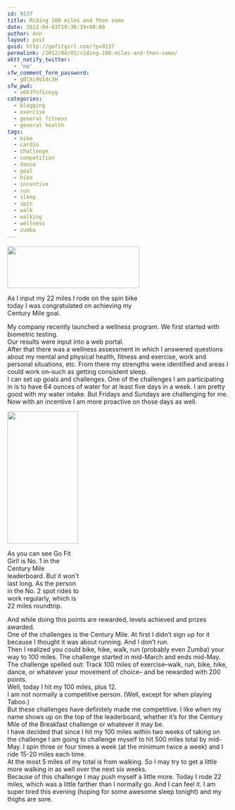 ```yaml
---
id: 9137
title: Riding 100 miles and then some
date: 2012-04-03T19:36:19+00:00
author: Ann
layout: post
guid: http://gofitgirl.com/?p=9137
permalink: /2012/04/03/riding-100-miles-and-then-some/
aktt_notify_twitter:
  - 'no'
sfw_comment_form_password:
  - g0lXc9VI4c3H
sfw_pwd:
  - v6hJfn7icoyg
categories:
  - blogging
  - exercise
  - general fitness
  - general health
tags:
  - bike
  - cardio
  - challenge
  - competition
  - dance
  - goal
  - hike
  - incentive
  - run
  - sleep
  - spin
  - walk
  - walking
  - wellness
  - zumba
---
```

<div id="attachment_9147" style="width: 310px" class="wp-caption alignleft">
  <a href="http://gofitgirl.com/blog/wp-content/uploads/2012/04/century-mile-1.jpg"><img class="size-medium wp-image-9147" title="century mile 1" src="http://gofitgirl.com/blog/wp-content/uploads/2012/04/century-mile-1-300x95.jpg" alt="" width="300" height="95" /></a>
  
  <p class="wp-caption-text">
    As I input my 22 miles I rode on the spin bike today I was congratulated on achieving my Century Mile goal.
  </p>
</div>

  
My company recently launched a wellness program. We first started with biometric testing.  
Our results were input into a web portal.  
After that there was a wellness assessment in which I answered questions about my mental and physical health, fitness and exercise, work and personal situations, etc. From there my strengths were identified and areas I could work on&#8211;such as getting consistent sleep.  
I can set up goals and challenges. One of the challenges I am participating in is to have 64 ounces of water for at least five days in a week. I am pretty good with my water intake. But Fridays and Sundays are challenging for me. Now with an incentive I am more proactive on those days as well.  


<div id="attachment_9158" style="width: 171px" class="wp-caption alignright">
  <a href="http://gofitgirl.com/blog/wp-content/uploads/2012/04/century-mile-21.jpg"><img class="size-medium wp-image-9158" title="century mile 2" src="http://gofitgirl.com/blog/wp-content/uploads/2012/04/century-mile-21-161x300.jpg" alt="" width="161" height="300" /></a>
  
  <p class="wp-caption-text">
    As you can see Go Fit Girl! is No. 1 in the Century Mile leaderboard. But it won't last long. As the person in the No. 2 spot rides to work regularly, which is 22 miles roundtrip.
  </p>
</div>

  
And while doing this points are rewarded, levels achieved and prizes awarded.  
One of the challenges is the Century Mile. At first I didn&#8217;t sign up for it because I thought it was about running. And I don&#8217;t run.  
Then I realized you could bike, hike, walk, run (probably even Zumba) your way to 100 miles. The challenge started in mid-March and ends mid-May. The challenge spelled out: Track 100 miles of exercise&#8211;walk, run, bike, hike, dance, or whatever your movement of choice&#8211; and be rewarded with 200 points.  
Well, today I hit my 100 miles, plus 12.  
I am not normally a competitive person. (Well, except for when playing Taboo.)  
But these challenges have definitely made me competitive. I like when my name shows up on the top of the leaderboard, whether it&#8217;s for the Century Mile of the Breakfast challenge or whatever it may be.  
I have decided that since I hit my 100 miles within two weeks of taking on the challenge I am going to challenge myself to hit 500 miles total by mid-May. I spin three or four times a week (at the minimum twice a week) and I ride 15-20 miles each time.  
At the most 5 miles of my total is from walking. So I may try to get a little more walking in as well over the next six weeks.  
Because of this challenge I may push myself a little more. Today I rode 22 miles, which was a little farther than I normally go. And I can feel it. I am super tired this evening (hoping for some awesome sleep tonight) and my thighs are sore.